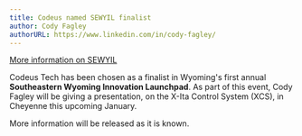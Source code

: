 ```yaml
---
title: Codeus named SEWYIL finalist
author: Cody Fagley
authorURL: https://www.linkedin.com/in/cody-fagley/
---
```


[More information on SEWYIL](https://www.uwyo.edu/wtbc/entrepreneurship_opportunities/sewyil.html)

<!--truncate-->

Codeus Tech has been chosen as a finalist in Wyoming's first annual **Southeastern Wyoming Innovation Launchpad**.  As part of this event, Cody Fagley will be giving a presentation, on the X-Ita Control System (XCS), in Cheyenne this upcoming January.

More information will be released as it is known.

